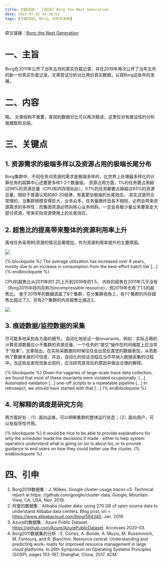 ```yaml
---
title: 文献总结 - [2020] Borg the Next Generation
date: 2022-07-02 14:38:51
tags: [文献总结, Borg, 分布式系统]
---
```


原文链接：[Borg: the Next Generation](https://dl.acm.org/doi/10.1145/3342195.3387517)

# 一、主旨
Borg在2011年公开了当年五月的真实负载记录，并在2019年再次公开了当年五月的新一份真实负载记录。文章尝试分析对比两份真实数据，以窥Borg这些年的发展。

# 二、内容
略。
文章结构不重要，客观的数据对比可以再次精读，这里仅对有建设性的分析做摘取和总结。

# 三、关键点

## 1. 资源需求的极端多样以及资源占用的极端长尾分布
Borg集群中，不同任务对资源的需求是极端多样的，比世界上处理最多样化的计算任务的超算中心还要更多样1-2个数量级。
资源占用方面，1%的任务要占用超过99%的资源总量（CPU和内存皆如此），0.1%的任务都要占掉超过93%的资源总量，相较于普遍认知的80-20规律，有着更加极端的长尾效应。
其实这是符合常理的，当集群规模变得巨大，业务众多，任务量爆炸且各不相同，必然会带来资源需求的多样性；而集团资源必然向核心业务倾斜，一定会有极少量业务要拿走大部分资源，带来实际资源使用上的长尾效应。

## 2. 超售比的提高带来整体的资源利用率上升
离线任务采用BE资源的情况显著增加，作为资源利用率提升的主要原因。

![](cluster-utiliz-1.png)

{% blockquote %}
The average utilization has increased over 8 years, mostly due to an increase in consumption from the best-effort batch tier [...]
{% endblockquote %}

CPU的超售比从2011年的1.25上升到2019年的1.5。
内存的超售在2011年几乎没有（Borg2015中将内存称为incompressible resource），但2019年也有了1.5的超售比。
鉴于2019年的数据涵盖了8个集群，在分集群视角上，有1个集群的内存超售比超过了2，另有2个集群的内存超售比接近2。

![](cluster-utiliz-2.png)

## 3. 痕迹数据/监控数据的采集
尽可能多地采到各方面的细节。
自动化地验证一些invariants，例如：实际占用的计算资源数量应小于集群的资源总量、一个任务的“提交”操作在时间维度上应当早于“结束”。文章指出，在实际采数据的时候往往会出现反直觉的数据表现，从而影响了数据本身的可信度，并且，自动化的验证流程应当尽早纳入数据采集的过程中。当这些反直觉现象出现时，应当研究其背后的原因并做出合理的解释。

{% blockquote %}
Given the vagaries of large-scale trace data collection, we found that most of these invariants were violated occasionally. [...]
Automated validation [...] one-off scripts to a repeatable pipeline [...] In retrosepct, we should have started with that [...]
{% endblockquote %}

## 4. 可解释的调度是研究方向
两方面好处：（1）面向运维，可以明晰集群的整体运行状态；（2）面向用户，可以有指导性作用。

{% blockquote %}
It would be nice to be able to provide explanations for why the scheduler made the decisions it made - either to help system operators understand what is going on (or is about to), or to provide guidance to end users on how they could better use the cluster.
{% endblockquote %}

# 四、引申
1. Borg2019数据集：J. Wilkes. Google cluster-usage traces v3. Technical report at https: //github.com/google/cluster-data, Google, Mountain View, CA, USA, Nov. 2019.
2. 阿里的数据集：Alibaba cluster data: using 270 GB of open source data to understand Alibaba data centers. Blog post, url = https://www.alibabacloud.com/blog/594340, Jan. 2019.
3. Azure的数据集：Azure Public Dataset. https://github.com/Azure/AzurePublicDataset. Accesses 2020-03.
4. Borg2011数据集的分析：E. Cortez, A. Bonde, A. Muzio, M. Russinovich, M. Fontoura, and R. Bianchini. Resource central: Understanding and predicting work- loads for improved resource management in large cloud platforms. In 26th Symposium on Operating Systems Principles (SOSP), pages 153–167, Shanghai, China, 2017. ACM.
